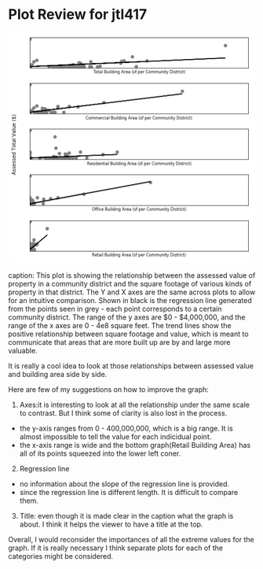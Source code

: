 # Plot Review for jtl417

![jtl417.png](https://raw.githubusercontent.com/td928/PUI2017_td928/master/HW9_td928/jtl417.png)

caption: This plot is showing the relationship between the assessed value of property in a community district and the square footage of various kinds of property in that district. The Y and X axes are the same across plots to allow for an intuitive comparison. Shown in black is the regression line generated from the points seen in grey - each point corresponds to a certain community district. The range of the y axes are $0 - $4,000,000, and the range of the x axes are 0 - 4e8 square feet. The trend lines show the positive relationship between square footage and value, which is meant to communicate that areas that are more built up are by and large more valuable.


It is really a cool idea to look at those relationships between assessed value and building area side by side.

Here are few of my suggestions on how to improve the graph:

1. Axes:it is interesting to look at all the relationship under the same scale to contrast. But I think some of clarity is also lost in the process.
* the y-axis ranges from 0 - 400,000,000, which is a big range. It is almost impossible to tell the value for each indicidual point. 
* the x-axis range is wide and the bottom graph(Retail Building Area) has all of its points squeezed into the lower left coner.

2. Regression line
* no information about the slope of the regression line is provided. 
* since the regression line is different length. It is difficult to compare them. 

3. Title: even though it is made clear in the caption what the graph is about. I think it helps the viewer to have a title at the top.

Overall, I would reconsider the importances of all the extreme values for the graph. If it is really necessary I think separate plots for each of the categories might be considered. 
